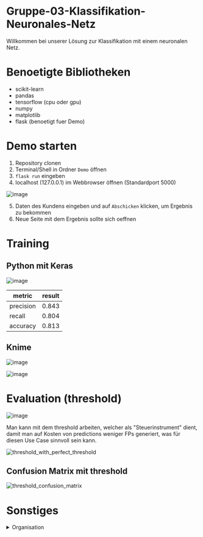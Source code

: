 # Gruppe-03-Klassifikation-Neuronales-Netz

Willkommen bei unserer Lösung zur Klassifikation mit einem neuronalen Netz.

# Benoetigte Bibliotheken
- scikit-learn
- pandas
- tensorflow (cpu oder gpu)
- numpy
- matplotlib
- flask (benoetigt fuer Demo)

# Demo starten
1. Repository clonen
2. Terminal/Shell in Ordner `Demo` öffnen
3. `flask run` eingeben
4. localhost (127.0.0.1) im Webbrowser öffnen (Standardport 5000)

![image](https://user-images.githubusercontent.com/116145963/220192295-d9bb395b-1fd5-49a6-a7ad-52963156e9ae.png)


5. Daten des Kundens eingeben und auf `Abschicken` klicken, um Ergebnis zu bekommen
6. Neue Seite mit dem Ergebnis sollte sich oeffnen

# Training

## Python mit Keras
![image](https://user-images.githubusercontent.com/116145963/218286288-a62faea0-07c2-412c-8d57-9bc106949f7e.png)

| metric | result |
| --- | --- |
| precision | 0.843 |
| recall | 0.804 |
| accuracy | 0.813 |

## Knime

![image](https://user-images.githubusercontent.com/116145963/218550708-7bb0d4b6-2441-4d47-96cc-a16a674dc128.png)

![image](https://user-images.githubusercontent.com/116145963/218550747-5661cb20-cc06-48ac-8460-de1cd9f08ea0.png)


# Evaluation (threshold)

![image](https://user-images.githubusercontent.com/116145963/218286501-8f00487c-c9f0-45d1-9d61-e0baafade9b4.png)

Man kann mit dem threshold arbeiten, welcher als "Steuerinstrument" dient, damit man auf Kosten von predictions weniger FPs generiert, was für diesen Use Case sinnvoll sein kann.

![threshold_with_perfect_threshold](https://user-images.githubusercontent.com/116145963/218287180-83a469d1-c7fb-4009-a4b7-bc670d3bf075.png)


## Confusion Matrix mit threshold
![threshold_confusion_matrix](https://user-images.githubusercontent.com/116145963/218286477-3d8aed83-c38d-4039-a0ea-61006a32eff8.png)



# Sonstiges
<details><summary>Organisation</summary>
<p>

## Theorie
- 20 Minuten

### Literaturrecherche 
- Hanna hat schon damit angefangen
	- Zeitstrahl für PNN
	- Einordnung von Neuronalen Netzen

## Praxis 
- 20 Minuten

### Knime
- Eike hat damit angefangen

### Python Code
- Jeremy hat damit angefangen (fertig, nur noch refactoring)
- Demo, Praxis Beispiel (fertig)


# Präsentation an sich
- Hanna kann das
- Hanna und Eike?

</p>
</details>




